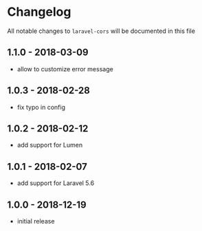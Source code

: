 # Changelog

All notable changes to `laravel-cors` will be documented in this file

## 1.1.0 - 2018-03-09

- allow to customize error message

## 1.0.3 - 2018-02-28

- fix typo in config

## 1.0.2 - 2018-02-12

- add support for Lumen

## 1.0.1 - 2018-02-07
    
- add support for Laravel 5.6

## 1.0.0 - 2018-12-19

- initial release
